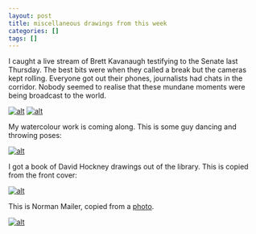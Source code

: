 ```yaml
---
layout: post
title: miscellaneous drawings from this week
categories: []
tags: []
---
```


I caught a live stream of Brett Kavanaugh testifying to the Senate last Thursday. The best bits were when they called a break but the cameras kept rolling. Everyone got out their phones, journalists had chats in the corridor. Nobody seemed to realise that these mundane moments were being broadcast to the world.

[![alt](/assets/img/blog/2018/brett-kavanaugh-1-760w.jpg)](/assets/img/blog/2018/brett-kavanaugh-1-760w.jpg)
[![alt](/assets/img/blog/2018/brett-kavanaugh-2-760w.jpg)](/assets/img/blog/2018/brett-kavanaugh-2-760w.jpg)

My watercolour work is coming along. This is some guy dancing and throwing poses:

[![alt](/assets/img/blog/2018/dancing-man-760w.jpg)](/assets/img/blog/2018/dancing-man-760w.jpg)

I got a book of David Hockney drawings out of the library. This is copied from the front cover:

[![alt](/assets/img/blog/2018/celia-wearing-checked-sleeves-760w.jpg)](/assets/img/blog/2018/celia-wearing-checked-sleeves-760w.jpg)

This is Norman Mailer, copied from a [photo](https://www.newyorker.com/books/page-turner/the-novel-that-norman-mailer-didnt-write).

[![alt](/assets/img/blog/2018/norman-mailer-760w.jpg)](/assets/img/blog/2018/norman-mailer-760w.jpg)
